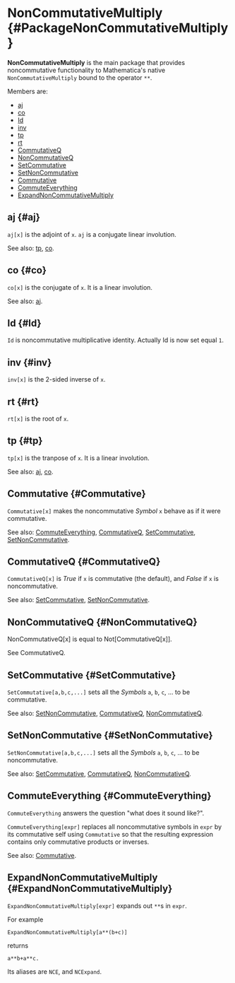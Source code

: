 # NonCommutativeMultiply {#PackageNonCommutativeMultiply}

**NonCommutativeMultiply** is the main package that provides noncommutative functionality to Mathematica's native `NonCommutativeMultiply` bound to the operator `**`.

Members are:

* [aj](#aj)
* [co](#co)
* [Id](#Id)
* [inv](#inv)
* [tp](#tp)
* [rt](#rt)
* [CommutativeQ](#CommutativeQ)
* [NonCommutativeQ](#NonCommutativeQ)
* [SetCommutative](#SetCommutative)
* [SetNonCommutative](#SetNonCommutative)
* [Commutative](#Commutative)
* [CommuteEverything](#CommuteEverything)
* [ExpandNonCommutativeMultiply](#ExpandNonCommutativeMultiply)

## aj {#aj}

`aj[x]` is the adjoint of `x`. `aj` is a conjugate linear involution. 

See also:
[tp](#tp), [co](#co).

## co {#co}

`co[x]` is the conjugate of `x`. It is a linear involution.

See also:
[aj](#aj).

## Id {#Id}

`Id` is noncommutative multiplicative identity. Actually Id is now set equal `1`.

## inv {#inv}

`inv[x]` is the 2-sided inverse of `x`.

## rt {#rt}

`rt[x]` is the root of `x`. 

## tp {#tp}

`tp[x]` is the tranpose of `x`. It is a linear involution.

See also:
[aj](#tp), [co](#co).

## Commutative {#Commutative}

`Commutative[x]` makes the noncommutative *Symbol* `x` behave as if it were commutative.
         
See also:
[CommuteEverything](#CommuteEverything), [CommutativeQ](#CommutativeQ), [SetCommutative](#SetCommutative), [SetNonCommutative](#SetNonCommutative).

## CommutativeQ {#CommutativeQ}

`CommutativeQ[x]` is *True* if `x` is commutative (the default), and *False* if `x` is noncommutative.
    
See also:
[SetCommutative](#SetCommutative), [SetNonCommutative](#SetNonCommutative).

## NonCommutativeQ {#NonCommutativeQ}

NonCommutativeQ[x] is equal to Not[CommutativeQ[x]]. 

See CommutativeQ.

## SetCommutative {#SetCommutative}

`SetCommutative[a,b,c,...]` sets all the *Symbols* `a`, `b`, `c`, ... to be commutative.

See also:
[SetNonCommutative](#SetNonCommutative), [CommutativeQ](#CommutativeQ), [NonCommutativeQ](#NonCommutativeQ).

## SetNonCommutative {#SetNonCommutative}

`SetNonCommutative[a,b,c,...]` sets all the *Symbols* `a`, `b`, `c`, ... to be noncommutative.

See also:
[SetCommutative](#SetCommutative), [CommutativeQ](#CommutativeQ), [NonCommutativeQ](#NonCommutativeQ).

## CommuteEverything {#CommuteEverything}

`CommuteEverything` answers the question "what does it sound like?".

`CommuteEverything[expr]` replaces all noncommutative symbols in  `expr` by its commutative self using `Commutative` so that the resulting expression contains only commutative products or inverses.

See also:
[Commutative](#Commutative).

## ExpandNonCommutativeMultiply {#ExpandNonCommutativeMultiply}

`ExpandNonCommutativeMultiply[expr]` expands out `**`s in `expr`.

For example

    ExpandNonCommutativeMultiply[a**(b+c)]
    
returns

    a**b+a**c.

Its aliases are `NCE`, and `NCExpand`.
